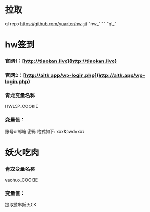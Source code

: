 # 拉取
ql repo https://github.com/yuanter/hw.git "hw_" "" "ql_"

# hw签到
### 官网1：[http://tiaokan.live](http://tiaokan.live)
### 官网2：[http://aitk.app/wp-login.php](http://aitk.app/wp-login.php)
### 青龙变量名称  
HWLSP_COOKIE
### 变量值：  
账号or邮箱 密码 格式如下: xxx&pwd=xxx

# 妖火吃肉
### 青龙变量名称  
yaohuo_COOKIE
### 变量值：  
提取整串妖火CK
